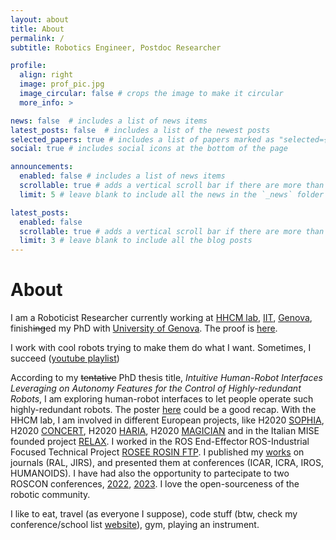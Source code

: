 ```yaml
---
layout: about
title: About
permalink: /
subtitle: Robotics Engineer, Postdoc Researcher

profile:
  align: right
  image: prof_pic.jpg
  image_circular: false # crops the image to make it circular
  more_info: >

news: false  # includes a list of news items
latest_posts: false  # includes a list of the newest posts
selected_papers: true # includes a list of papers marked as "selected={true}"
social: true # includes social icons at the bottom of the page

announcements:
  enabled: false # includes a list of news items
  scrollable: true # adds a vertical scroll bar if there are more than 3 news items
  limit: 5 # leave blank to include all the news in the `_news` folder

latest_posts:
  enabled: false
  scrollable: true # adds a vertical scroll bar if there are more than 3 new posts items
  limit: 3 # leave blank to include all the blog posts
---
```


# About

I am a Roboticist Researcher currently working at [HHCM lab](https://hhcm.iit.it/en-US/), [IIT](https://www.iit.it/en-US/home), [Genova](https://maps.app.goo.gl/pgYbVC4x6tkYCBFh6), finish<s>ing</s>ed my PhD with [University of Genova](https://biorob.phd.unige.it/). The proof is [here](https://www.iit.it/people-details/-/people/davide-torielli).  

I work with cool robots trying to make them do what I want. Sometimes, I succeed ([youtube playlist](https://www.youtube.com/playlist?list=PLT9OgUePJDXWH4lcZZhrPfMZts92yIb38))   

According to my <s>tentative</s> PhD thesis title, _Intuitive Human-Robot Interfaces Leveraging on Autonomy Features for the Control of Highly-redundant Robots_, I am exploring human-robot interfaces to let people operate such highly-redundant robots. The poster [here](https://torydebra.github.io/projects/poster_phd/) could be a good recap. With the HHCM lab, I am involved in different European projects, like H2020 [SOPHIA](https://project-sophia.eu/), H2020 [CONCERT](https://concertproject.eu/), H2020 [HARIA](https://clem.diism.unisi.it/~haria/), H2020 [MAGICIAN](https://cordis.europa.eu/project/id/101120731) and in the Italian MISE founded project [RELAX](https://relax.comiteg.it/). I worked in the ROS End-Effector ROS-Industrial Focused Technical Project [ROSEE ROSIN FTP](https://cordis.europa.eu/project/id/732287).
I published my [works](https://torydebra.github.io/publications/) on journals (RAL, JIRS), and presented them at conferences (ICAR, ICRA, IROS, HUMANOIDS). I have had also the opportunity to partecipate to two ROSCON conferences, [2022](https://roscon.ros.org/2022/), [2023](https://roscon.ros.org/2023/). I love the open-sourceness of the robotic community. 

I like to eat, travel (as everyone I suppose), code stuff (btw, check my conference/school list [website](https://torydebra.github.io/AwesomeRoboticsConferencesAndSchoolsList/)), gym, playing an instrument.  

